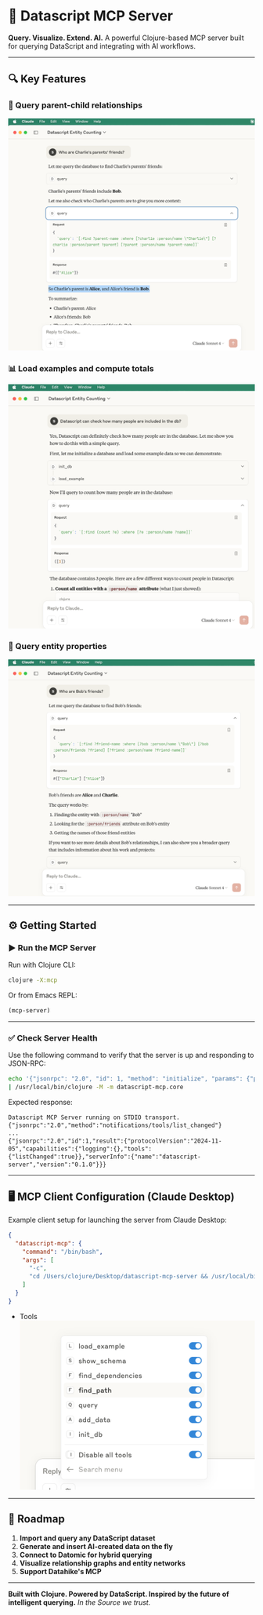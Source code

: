 # 🚀 Datascript MCP Server

**Query. Visualize. Extend. AI.**
A powerful Clojure-based MCP server built for querying DataScript and integrating with AI workflows.

---

## 🔍 Key Features

### 📂 Query parent-child relationships

![](./demo1.png)

### 📊 Load examples and compute totals

![](./demo3.png)

### 🧾 Query entity properties

![](./demo2.png)

---

## ⚙️ Getting Started

### ▶️ Run the MCP Server

Run with Clojure CLI:

```bash
clojure -X:mcp
```

Or from Emacs REPL:

```clojure
(mcp-server)
```

---

### ✅ Check Server Health

Use the following command to verify that the server is up and responding to JSON-RPC:

```bash
echo '{"jsonrpc": "2.0", "id": 1, "method": "initialize", "params": {"protocolVersion": "2024-11-05", "capabilities": {}, "clientInfo": {"name": "test", "version": "1.0"}}}' \
| /usr/local/bin/clojure -M -m datascript-mcp.core
```

Expected response:

```
Datascript MCP Server running on STDIO transport.
{"jsonrpc":"2.0","method":"notifications/tools/list_changed"}
...
{"jsonrpc":"2.0","id":1,"result":{"protocolVersion":"2024-11-05","capabilities":{"logging":{},"tools":{"listChanged":true}},"serverInfo":{"name":"datascript-server","version":"0.1.0"}}}
```

---

## 🖥️ MCP Client Configuration (Claude Desktop)

Example client setup for launching the server from Claude Desktop:

```json
{
  "datascript-mcp": {
    "command": "/bin/bash",
    "args": [
      "-c",
      "cd /Users/clojure/Desktop/datascript-mcp-server && /usr/local/bin/clojure -M -m datascript-mcp.core"
    ]
  }
}
```

* Tools
![](./tools.png)

---

## 🔮 Roadmap

1. **Import and query any DataScript dataset**
2. **Generate and insert AI-created data on the fly**
3. **Connect to Datomic for hybrid querying**
4. **Visualize relationship graphs and entity networks**
5. **Support Datahike's MCP**

---

**Built with Clojure. Powered by DataScript. Inspired by the future of intelligent querying.**
*In the Source we trust.*
